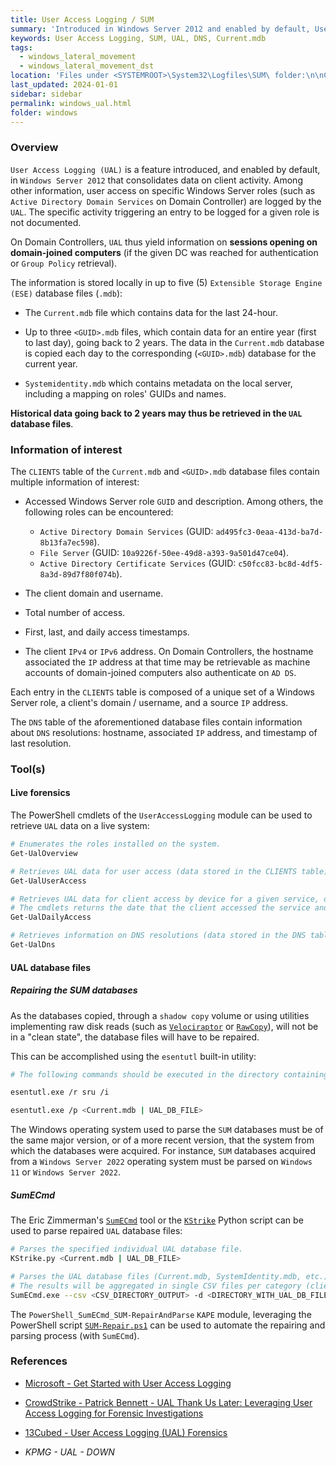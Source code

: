 ```yaml
---
title: User Access Logging / SUM
summary: 'Introduced in Windows Server 2012 and enabled by default, User Access Logging (UAL) is a feature that consolidates data on user access to Windows Server roles (such as "Active Directory Domain Services" on Domain Controllers).\n\nUAL store data for the 2 years.\n\nInformation of interest:\n- Accessed Windows Server role (such as ADDS, CIFS, ADCS, etc.)\n- The client domain and username.\n The client IPv4 or IPv6 address.\n- First, last, and daily access timestamps.\n- Total number of access.\n\nAs machine accounts of domain-joined systems also authenticate to ADDS, UAL of Domain Controllers can be used to map hostnames with past IP addresses.'
keywords: User Access Logging, SUM, UAL, DNS, Current.mdb
tags:
  - windows_lateral_movement
  - windows_lateral_movement_dst
location: 'Files under <SYSTEMROOT>\System32\Logfiles\SUM\ folder:\n\nCurrent.mdb (data for the last 24-hours).\nUp to three "<GUID>.mdb" files (current year and history up to 2 years).\nSystemidentity.mdb (mapping on roles GUIDs and names).'
last_updated: 2024-01-01
sidebar: sidebar
permalink: windows_ual.html
folder: windows
---
```


### Overview

`User Access Logging (UAL)` is a feature introduced, and enabled by default, in
`Windows Server 2012` that consolidates data on client activity. Among other
information, user access on specific Windows Server roles (such as
`Active Directory Domain Services` on Domain Controller) are logged by the
`UAL`. The specific activity triggering an entry to be logged for a given role
is not documented.

On Domain Controllers, `UAL` thus yield information on **sessions opening on
domain-joined computers** (if the given DC was reached for authentication or
`Group Policy` retrieval).

The information is stored locally in up to five (5)
`Extensible Storage Engine (ESE)` database files (`.mdb`):

  - The `Current.mdb` file which contains data for the last 24-hour.

  - Up to three `<GUID>.mdb` files, which contain data for an entire year
    (first to last day), going back to 2 years. The data in the `Current.mdb`
    database is copied each day to the corresponding (`<GUID>.mdb`) database
    for the current year.

  - `Systemidentity.mdb` which contains metadata on the local server, including
    a mapping on roles' GUIDs and names.

**Historical data going back to 2 years may thus be retrieved in the `UAL`
database files**.

### Information of interest

The `CLIENTS` table of the `Current.mdb` and `<GUID>.mdb` database files
contain multiple information of interest:

  - Accessed Windows Server role `GUID` and description. Among others, the
    following roles can be encountered:
      - `Active Directory Domain Services` (GUID:
        `ad495fc3-0eaa-413d-ba7d-8b13fa7ec598`).
      - `File Server` (GUID: `10a9226f-50ee-49d8-a393-9a501d47ce04`).
      - `Active Directory Certificate Services` (GUID:
        `c50fcc83-bc8d-4df5-8a3d-89d7f80f074b`).

  - The client domain and username.

  - Total number of access.

  - First, last, and daily access timestamps.

  - The client `IPv4` or `IPv6` address. On Domain Controllers, the hostname
    associated the `IP` address at that time may be retrievable as machine
    accounts of domain-joined computers also authenticate on `AD DS`.

Each entry in the `CLIENTS` table is composed of a unique set of a Windows
Server role, a client's domain / username, and a source `IP` address.

The `DNS` table of the aforementioned database files contain information about
`DNS` resolutions: hostname, associated `IP` address, and timestamp of last
resolution.

### Tool(s)

#### Live forensics

The PowerShell cmdlets of the `UserAccessLogging` module can be used to
retrieve `UAL` data on a live system:

```bash
# Enumerates the roles installed on the system.
Get-UalOverview

# Retrieves UAL data for user access (data stored in the CLIENTS table).
Get-UalUserAccess

# Retrieves UAL data for client access by device for a given service, ordered by date (data stored in the CLIENTS table).
# The cmdlets returns the date that the client accessed the service and how many times the client accessed the service during that day.
Get-UalDailyAccess

# Retrieves information on DNS resolutions (data stored in the DNS table).
Get-UalDns
```

#### UAL database files

##### Repairing the SUM databases

As the databases copied, through a `shadow copy` volume or using utilities
implementing raw disk reads (such as
[`Velociraptor`](https://github.com/Velocidex/velociraptor) or
[`RawCopy`](https://github.com/jschicht/RawCopy)), will not be in a
"clean state", the database files will have to be repaired.

This can be accomplished using the `esentutl` built-in utility:

```bash
# The following commands should be executed in the directory containing the UAL database files.

esentutl.exe /r sru /i

esentutl.exe /p <Current.mdb | UAL_DB_FILE>
```

The Windows operating system used to parse the `SUM` databases must be of the
same major version, or of a more recent version, that the system from which the
databases were acquired. For instance, `SUM` databases acquired from a
`Windows Server 2022` operating system must be parsed on `Windows 11` or
`Windows Server 2022`.

##### SumECmd

The Eric Zimmerman's [`SumECmd`](https://github.com/EricZimmerman/Sum) tool or
the [`KStrike`](https://github.com/brimorlabs/KStrike) Python script can be
used to parse repaired `UAL` database files:

```bash
# Parses the specified individual UAL database file.
KStrike.py <Current.mdb | UAL_DB_FILE>

# Parses the UAL database files (Current.mdb, SystemIdentity.mdb, etc.) in the specified directory.
# The results will be aggregated in single CSV files per category (client access, DNS requests, etc.).
SumECmd.exe --csv <CSV_DIRECTORY_OUTPUT> -d <DIRECTORY_WITH_UAL_DB_FILES>
```

The `PowerShell_SumECmd_SUM-RepairAndParse` `KAPE` module, leveraging the
PowerShell script
[`SUM-Repair.ps1`](https://github.com/AndrewRathbun/DFIRPowerShellScripts/blob/main/SUM-Repair.ps1)
can be used to automate the repairing and parsing process (with `SumECmd`).

### References

  - [Microsoft - Get Started with User Access Logging](https://learn.microsoft.com/en-us/windows-server/administration/user-access-logging/get-started-with-user-access-logging)

  - [CrowdStrike - Patrick Bennett - UAL Thank Us Later: Leveraging User Access Logging for Forensic Investigations](https://www.crowdstrike.com/blog/user-access-logging-ual-overview/)

  - [13Cubed - User Access Logging (UAL) Forensics](https://www.youtube.com/watch?v=rVHKXUXhhWA)

  - *KPMG - UAL - DOWN*
